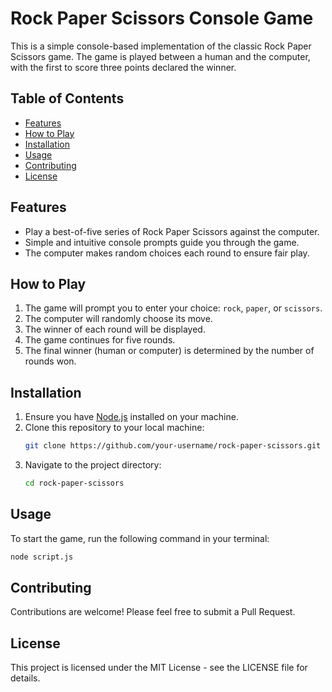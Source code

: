 # Rock Paper Scissors Console Game

This is a simple console-based implementation of the classic Rock Paper Scissors game. The game is played between a human and the computer, with the first to score three points declared the winner.

## Table of Contents
- [Features](#features)
- [How to Play](#how-to-play)
- [Installation](#installation)
- [Usage](#usage)
- [Contributing](#contributing)
- [License](#license)

## Features
- Play a best-of-five series of Rock Paper Scissors against the computer.
- Simple and intuitive console prompts guide you through the game.
- The computer makes random choices each round to ensure fair play.

## How to Play
1. The game will prompt you to enter your choice: `rock`, `paper`, or `scissors`.
2. The computer will randomly choose its move.
3. The winner of each round will be displayed.
4. The game continues for five rounds.
5. The final winner (human or computer) is determined by the number of rounds won.

## Installation
1. Ensure you have [Node.js](https://nodejs.org/) installed on your machine.
2. Clone this repository to your local machine:
    ```bash
    git clone https://github.com/your-username/rock-paper-scissors.git
    ```
3. Navigate to the project directory:
    ```bash
    cd rock-paper-scissors
    ```

## Usage
To start the game, run the following command in your terminal:
```bash
node script.js
```
## Contributing
Contributions are welcome! Please feel free to submit a Pull Request.

## License
This project is licensed under the MIT License - see the LICENSE file for details.
